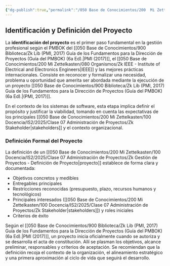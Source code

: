 ```yaml
---
{"dg-publish":true,"permalink":"/050 Base de Conocimientos/200  Mi Zettelkasten/100 Docencia/IS2/2025/Clase 07 Administración de Proyectos/Zk Gestión de Proyectos - Identificación y Definición del Proyecto/","tags":["#definir"]}
---
```


## Identificación y Definición del Proyecto

La **identificación del proyecto** es el primer paso fundamental en la gestión profesional según el PMBOK del  [[050 Base de Conocimientos/900 Biblioteca/Zk Lib (PMI, 2017) Guía de los Fundamentos para la Dirección de Proyectos (Guía del PMBOK) (6a Ed).\|PMI (2017)]], el [[050 Base de Conocimientos/200  Mi Zettelkasten/080 Organismos/Zk IEEE - Institute of Electrical and Electronics Engineers\|IEEE]] y las mejores prácticas internacionales. Consiste en reconocer y formalizar una necesidad, problema u oportunidad que amerita ser abordada mediante la ejecución de un proyecto [[050 Base de Conocimientos/900 Biblioteca/Zk Lib (PMI, 2017) Guía de los Fundamentos para la Dirección de Proyectos (Guía del PMBOK) (6a Ed).\|(PMI, 2017)]].

En el contexto de los sistemas de software, esta etapa implica definir el propósito y justificar la viabilidad, tomando en cuenta las expectativas de los principales [[050 Base de Conocimientos/200  Mi Zettelkasten/100 Docencia/IS2/2025/Clase 07 Administración de Proyectos/Zk Stakeholder\|stakeholders]] y el contexto organizacional.

### Definición Formal del Proyecto

La definición de un [[050 Base de Conocimientos/200  Mi Zettelkasten/100 Docencia/IS2/2025/Clase 07 Administración de Proyectos/Zk Gestión de Proyectos - Definición de Proyecto\|proyecto]] establece de forma clara y documentada:

- Objetivos concretos y medibles
- Entregables principales
- Restricciones reconocidas (presupuesto, plazo, recursos humanos y tecnológicos)
- Principales interesados ([[050 Base de Conocimientos/200  Mi Zettelkasten/100 Docencia/IS2/2025/Clase 07 Administración de Proyectos/Zk Stakeholder\|stakeholders]]) y roles iniciales
- Criterios de éxito  

Según el [[050 Base de Conocimientos/900 Biblioteca/Zk Lib (PMI, 2017) Guía de los Fundamentos para la Dirección de Proyectos (Guía del PMBOK) (6a Ed).\|PMI (2017)]], un proyecto inicia oficialmente cuando se autoriza y se desarrolla el acta de constitución. Allí se plasman los objetivos, alcance preliminar, responsables y criterios de aceptación. Se recomiendan que la definición recoja el contexto de la organización, el alineamiento estratégico y una primera aproximación al ciclo de vida que seguirá el desarrollo.
